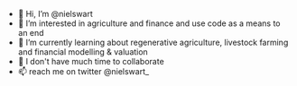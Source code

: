 - 👋 Hi, I’m @nielswart
- 👀 I’m interested in agriculture and finance and use code as a means to an end
- 🌱 I’m currently learning about regenerative agriculture, livestock farming and financial modelling & valuation
- 💞️ I don't have much time to collaborate
- 📫 reach me on twitter @nielswart_

<!---
nielswart/nielswart is a ✨ special ✨ repository because its `README.md` (this file) appears on your GitHub profile.
You can click the Preview link to take a look at your changes.
--->
